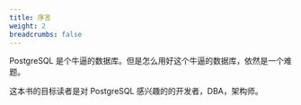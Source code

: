 ```yaml
---
title: 序言
weight: 2
breadcrumbs: false
---
```


PostgreSQL 是个牛逼的数据库。但是怎么用好这个牛逼的数据库，依然是一个难题。

这本书的目标读者是对 PostgreSQL 感兴趣的的开发者，DBA，架构师。

